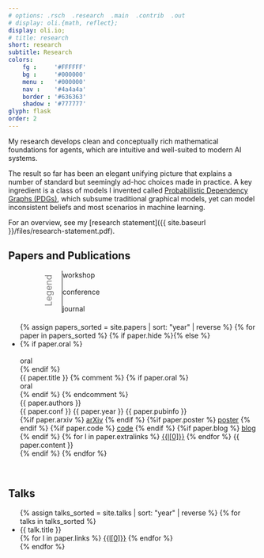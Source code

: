 ```yaml
---
# options: .rsch  .research  .main  .contrib  .out
# display: oli.{math, reflect};
display: oli.io;
# title: research
short: research
subtitle: Research
colors: 
    fg :     '#FFFFFF'
    bg :     '#000000'
    menu :   '#000000'
    nav :    '#4a4a4a'
    border : '#636363'
    shadow : '#777777'
glyph: flask
order: 2
---
```



<!-- <h1> Research </h1> -->

<!-- I develop clean mathematical foundations for fallable agents.
My work spans machine learning, probabilistic graphical models, information theory, programming languages, category theory, and logic. -->
My research develops clean and conceptually rich mathematical foundations for agents, which are intuitive and well-suited to modern AI systems. 
<!-- % I do this by drawing from commonalities across the wide range of fields in which I have expertise, including probabilistic graphical models, information theory, category theory, logic, differential geometry, and machine learning.
% Much of the work I have done in my PhD revolves around a knowledge representation I invented, called a Probabilistic Dependency Graph. -->
The result so far has been an elegant unifying picture that explains a number of standard but seemingly ad-hoc choices made in practice.
A key ingredient is a class of models I invented called
[Probabilistic Dependency Graphs (PDGs)](https://orichardson.github.io/pdg/), which
subsume traditional graphical models, yet can model inconsistent beliefs and most scenarios in machine learning. 

For an overview, see my 
[research statement]({{ site.baseurl }}/files/research-statement.pdf).

<h2> Papers and Publications </h2>

<!-- Legend: -->
<div style="margin-bottom:20px;margin-left:50px;">
    <div style="rotate:-90deg;display:inline-block; color:gray; font-size:large;margin-right:-10px;">Legend</div>
    <div style="display:inline-block;vertical-align:middle;border-left:2px solid gray;">
    <div class="workshop-type legenditem">
        <span><i class="fa fa-file" aria-hidden="true"></i></span>
        workshop
    </div>
    <br>
    <div class="conference-type legenditem">
        <span><i class="fa fa-file" aria-hidden="true"></i></span>
        conference
    </div>
    <br>
    <div class="journal-type legenditem">
        <span><i class="fa fa-file" aria-hidden="true"></i></span>
        journal
    </div>
    </div>
</div>



<!-- <h3> Conference Papers </h3> -->
<ul class='paperlist'>
{% assign papers_sorted = site.papers | sort: "year" | reverse %}
{% for paper in papers_sorted %}
{% if paper.hide %}{% else %}
<li class="{{paper.type}}-type">
    {% if paper.oral %} 
        <div class="special-tag">
            <i class="fa-solid fa-certificate"></i><br/>
            <div class="special-tag-text">oral</div>
        </div>
    {% endif %}
    <!-- <b>{{paper.title}}</b><br/> -->
    <!-- <span class="papertitle hangingindent">{{ paper.title }} </span> -->
    <div class="papertitle hangingindent">{{ paper.title }}
        {% comment %}
        {% if paper.oral %} 
        <span class="special-tag">
            <i class="fa-solid fa-certificate"></i><br/>
            <div class="special-tag-text">oral</div>
        </span>
        {% endif %}
        {% endcomment %}
    </div>
        <!-- <br/> -->
    <div class="paper-descr">
        {{ paper.authors }}
        <br/>
        {{ paper.conf }} {{ paper.year }} {{ paper.pubinfo }}
        <br/>
    </div>
    <div class="button-div">
        {%if paper.arxiv %}  <a href="{{paper.arxiv | relative_url}}" class="textbuttonlink">arXiv</a>   {% endif %}
        {%if paper.poster %} <a href="{{paper.poster | relative_url}}" class="textbuttonlink">poster</a>   {% endif %}
        {%if paper.code %}   <a href="{{paper.code | relative_url}}" class="textbuttonlink">code</a>   {% endif %}
        {%if paper.blog %}   <a href="{{paper.blog | relative_url}}" class="textbuttonlink">blog</a>   {% endif %}
        {% for l in paper.extralinks %}
            <a href="{{l[1] | relative_url}}" class="textbuttonlink">{{l[0]}}</a>
        {% endfor %}
        {{ paper.content }}
    </div>
</li>
{% endif %}
{% endfor %}
</ul>

<br>

<h2> Talks </h2>

<ul>
{% assign talks_sorted = site.talks | sort: "year" | reverse %}
{% for talks in talks_sorted %}
    <li> {{ talk.title }} 
    <div class="button-div">
        {% for l in paper.links %}
            <a href="{{l[1] | relative_url}}" class="textbuttonlink">{{l[0]}}</a>
        {% endfor %}
    </div>
    </li>
{% endfor %}
</ul>